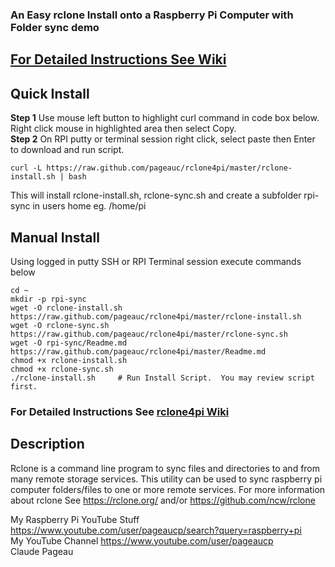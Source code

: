 ### An Easy rclone Install onto a Raspberry Pi Computer with Folder sync demo
## [For Detailed Instructions See Wiki](https://github.com/pageauc/rclone4pi/wiki)

## Quick Install
**Step 1** Use mouse left button to highlight curl command in code box below. Right click mouse in highlighted area then select Copy.    
**Step 2** On RPI putty or terminal session right click, select paste then Enter to download and run script.  

    curl -L https://raw.github.com/pageauc/rclone4pi/master/rclone-install.sh | bash

This will install rclone-install.sh, rclone-sync.sh and create a subfolder rpi-sync in users home eg. /home/pi    
    
## Manual Install
Using logged in putty SSH or RPI Terminal session execute commands below

    cd ~
    mkdir -p rpi-sync
    wget -O rclone-install.sh https://raw.github.com/pageauc/rclone4pi/master/rclone-install.sh
    wget -O rclone-sync.sh https://raw.github.com/pageauc/rclone4pi/master/rclone-sync.sh
    wget -O rpi-sync/Readme.md https://raw.github.com/pageauc/rclone4pi/master/Readme.md
    chmod +x rclone-install.sh
    chmod +x rclone-sync.sh
    ./rclone-install.sh     # Run Install Script.  You may review script first.

### For Detailed Instructions See [rclone4pi Wiki](https://github.com/pageauc/rclone4pi/wiki)

## Description
Rclone is a command line program to sync files and directories to and from many remote storage services.
This utility can be used to sync raspberry pi computer folders/files to one or more remote services. For more information about rclone See
 https://rclone.org/ and/or https://github.com/ncw/rclone

 
My Raspberry Pi YouTube Stuff https://www.youtube.com/user/pageaucp/search?query=raspberry+pi  
My YouTube Channel https://www.youtube.com/user/pageaucp   
Claude Pageau




